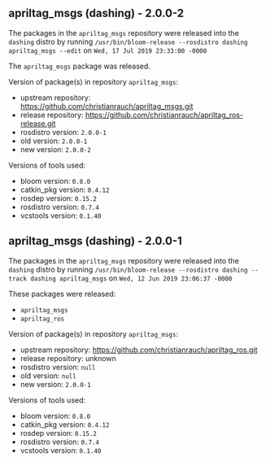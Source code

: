 ## apriltag_msgs (dashing) - 2.0.0-2

The packages in the `apriltag_msgs` repository were released into the `dashing` distro by running `/usr/bin/bloom-release --rosdistro dashing apriltag_msgs --edit` on `Wed, 17 Jul 2019 23:33:00 -0000`

The `apriltag_msgs` package was released.

Version of package(s) in repository `apriltag_msgs`:

- upstream repository: https://github.com/christianrauch/apriltag_msgs.git
- release repository: https://github.com/christianrauch/apriltag_ros-release.git
- rosdistro version: `2.0.0-1`
- old version: `2.0.0-1`
- new version: `2.0.0-2`

Versions of tools used:

- bloom version: `0.8.0`
- catkin_pkg version: `0.4.12`
- rosdep version: `0.15.2`
- rosdistro version: `0.7.4`
- vcstools version: `0.1.40`


## apriltag_msgs (dashing) - 2.0.0-1

The packages in the `apriltag_msgs` repository were released into the `dashing` distro by running `/usr/bin/bloom-release --rosdistro dashing --track dashing apriltag_msgs` on `Wed, 12 Jun 2019 23:06:37 -0000`

These packages were released:
- `apriltag_msgs`
- `apriltag_ros`

Version of package(s) in repository `apriltag_msgs`:

- upstream repository: https://github.com/christianrauch/apriltag_ros.git
- release repository: unknown
- rosdistro version: `null`
- old version: `null`
- new version: `2.0.0-1`

Versions of tools used:

- bloom version: `0.8.0`
- catkin_pkg version: `0.4.12`
- rosdep version: `0.15.2`
- rosdistro version: `0.7.4`
- vcstools version: `0.1.40`


